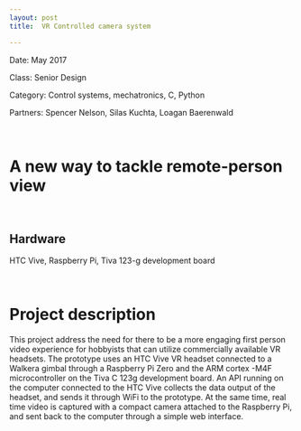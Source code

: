 ```yaml
---
layout: post
title:  VR Controlled camera system

---
```

<!-- ![RPS](/img/callout.jpg){: .img-center} -->

   Date: May 2017

   Class: Senior Design

   Category: Control systems, mechatronics, C, Python

   Partners: Spencer Nelson, Silas Kuchta, Loagan Baerenwald


&nbsp;
&nbsp;

# A new way to tackle remote-person view


&nbsp;
&nbsp;

## Hardware
   HTC Vive, Raspberry Pi, Tiva 123-g development board


&nbsp;
&nbsp;

# Project description
<!-- ![RPS](/img/headset.jpg)
<!-- {: .img-center} -->

This project address the need for there to be a more engaging first person video experience for hobbyists
    that can utilize commercially available VR headsets. The prototype uses an HTC Vive VR headset connected
    to a Walkera gimbal through a Raspberry Pi Zero and the ARM cortex -M4F microcontroller on the Tiva C 123g
    development board. An API running on the computer connected to the HTC Vive collects the data output of the
    headset, and sends it through WiFi to the prototype. At the same time, real time video is captured with a compact
    camera attached to the Raspberry Pi, and sent back to the computer through a simple web interface.


<!--
&nbsp;
&nbsp;

[source](https://github.com/felix990302/Racket-Algorithms/blob/master/a11/RPS.rkt) -->
